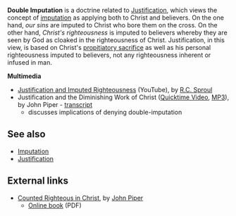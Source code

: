 **Double Imputation** is a doctrine related to
[Justification](Justification "Justification"), which views the
concept of [imputation](Imputation "Imputation") as applying both
to Christ and believers. On the one hand, *our sins* are imputed to
Christ who bore them on the cross. On the other hand,
*Christ's righteousness* is imputed to believers whereby they are
seen by God as cloaked in the righteousness of Christ.
Justification, in this view, is based on Christ's
[propitiatory sacrifice](Propitiation "Propitiation") as well as
his personal righteousness imputed to believers, not any
righteousness inherent or infused in man.


**Multimedia**

-   [Justification and Imputed Righteousness](http://www.youtube.com/watch?v=IapqqQ45Q4w)
    (YouTube), by [R.C. Sproul](R.C._Sproul "R.C. Sproul")
-   Justification and the Diminishing Work of Christ
    ([Quicktime Video](http://www.desiringgod.org/download.php?file=http://www.desiringgod.org/media/video/2007/20071114_high.mp4),
    [MP3](http://www.desiringgod.org/download.php?file=http://www.desiringgod.org/media/audio/2007/20071114.mp3)),
    by John Piper -
    [transcript](http://www.desiringgod.org/ResourceLibrary/ConferenceMessages/ByDate/2007/2489_Justification_and_the_Diminishing_Work_of_Christ/)
    - discusses implications of denying double-imputation

## See also

-   [Imputation](Imputation "Imputation")
-   [Justification](Justification "Justification")

## External links

-   [Counted Righteous in Christ](http://www.desiringgod.org/ResourceLibrary/OnlineBooks/ByTitle/1592_Counted_Righteous_in_Christ/),
    by [John Piper](John_Piper "John Piper")
    -   [Online book](http://www.desiringgod.org/media/pdf/books_bcrc/bcrc_all.pdf)
        (PDF)




